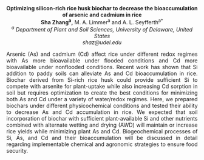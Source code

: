 <center><strong>Optimizing silicon-rich rice husk biochar to decrease the
bioaccumulation of arsenic and cadmium in rice</strong>
<center><strong>Sha Zhang<sup>a</sup>,</strong> M. A. Limmer<sup>a</sup> and A. L. Seyfferth<sup>a*</sup>


<center><i><sup>a</sup> Department of Plant and Soil Sciences, University of Delaware,
United States</i>

<center><i>shaz@udel.edu</i>

<p style=text-align:justify>Arsenic (As) and cadmium (Cd) affect rice under different redox regimes
with As more bioavailable under flooded conditions and Cd more
bioavailable under nonflooded conditions. Recent work has shown that Si
addition to paddy soils can alleviate As and Cd bioaccumulation in rice.
Biochar derived from Si-rich rice husk could provide sufficient Si to
compete with arsenite for plant-uptake while also increasing Cd sorption
in soil but requires optimization to create the best conditions for
minimizing both As and Cd under a variety of water/redox regimes. Here,
we prepared biochars under different physicochemical conditions and
tested their ability to decrease As and Cd accumulation in rice. We
expected that soil incorporation of biochar with sufficient
plant-available Si and other nutrients combined with alternate wetting
and drying (AWD) will maintain or increase rice yields while minimizing
plant As and Cd. Biogeochemical processes of Si, As, and Cd and their
bioaccumulation will be discussed in detail regarding implementable
chemical and agronomic strategies to ensure food security.

